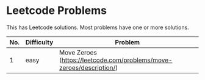 # Leetcode Problems
This has Leetcode solutions. Most problems have one or more solutions.

No. |	Difficulty | Problem
--- | --- | ---
1 | easy |	Move Zeroes (https://leetcode.com/problems/move-zeroes/description/)
